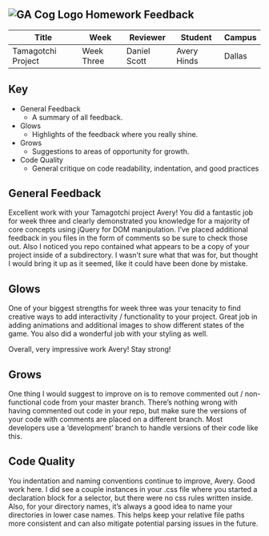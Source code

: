 ## ![GA Cog Logo](https://ga-dash.s3.amazonaws.com/production/assets/logo-9f88ae6c9c3871690e33280fcf557f33.png) Homework Feedback


| Title                      | Week     | Reviewer | Student |Campus |
|--------------------------|----------|----------|---------|--------|
| Tamagotchi Project | Week Three | Daniel Scott| Avery Hinds | Dallas |

## Key
- General Feedback
  * A summary of all feedback.
- Glows
  * Highlights of the feedback where you really shine.
- Grows
  * Suggestions to areas of opportunity for growth.
- Code Quality
  * General critique on code readability, indentation, and good practices


## General Feedback

Excellent work with your Tamagotchi project Avery! You did a fantastic job for week three and clearly demonstrated you knowledge for a majority of core concepts using jQuery for DOM manipulation. I’ve placed additional feedback in you files in the form of comments so be sure to check those out. Also I noticed you repo contained what appears to be a copy of your project inside of a subdirectory. I wasn’t sure what that was for, but thought I would bring it up as it seemed, like it could have been done by mistake.

## Glows

One of your biggest strengths for week three was your tenacity to find creative ways to add interactivity / functionality to your project. Great job in adding animations and additional images to show different states of the game. You also did a wonderful job with your styling as well.

Overall, very impressive work Avery! Stay strong!

## Grows

One thing I would suggest to improve on is to remove commented out / non-functional code from your master branch. There’s nothing wrong with having commented out code in your repo, but make sure the versions of your code with comments are placed on a different branch. Most developers use a ‘development’ branch to handle versions of their code like this.

## Code Quality

You indentation and naming conventions continue to improve, Avery. Good work here. I did see a couple instances in your .css file where you started a declaration block for a selector, but there were no css rules written inside. Also, for your directory names, it’s always a good idea to name your directories in lower case names. This helps keep your relative file paths more consistent and can also mitigate potential parsing issues in the future. 




